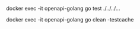 docker exec -it openapi-golang go test ./../../...

docker exec -it openapi-golang go clean -testcache